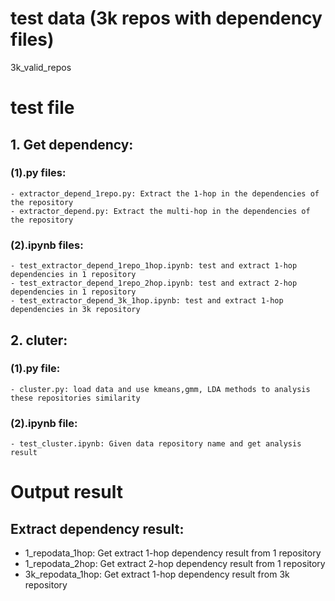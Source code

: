 # test data (3k repos with dependency files)

3k_valid_repos


# test file

## 1. Get dependency:         
### (1).py files:      
    - extractor_depend_1repo.py: Extract the 1-hop in the dependencies of the repository
    - extractor_depend.py: Extract the multi-hop in the dependencies of the repository 
### (2).ipynb files:
    - test_extractor_depend_1repo_1hop.ipynb: test and extract 1-hop dependencies in 1 repository
    - test_extractor_depend_1repo_2hop.ipynb: test and extract 2-hop dependencies in 1 repository
    - test_extractor_depend_3k_1hop.ipynb: test and extract 1-hop dependencies in 3k repository
## 2. cluter:      
### (1).py file:
    - cluster.py: load data and use kmeans,gmm, LDA methods to analysis these repositories similarity
### (2).ipynb file:           
    - test_cluster.ipynb: Given data repository name and get analysis result
      
# Output result

## Extract dependency result:
- 1_repodata_1hop: Get extract  1-hop dependency result from 1 repository
- 1_repodata_2hop: Get extract  2-hop dependency result from 1 repository
- 3k_repodata_1hop: Get extract  1-hop dependency result from 3k repository

  
